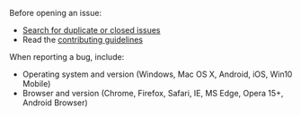 Before opening an issue:

- [Search for duplicate or closed issues](https://github.com/vmechkauskas-codefresh/docs.codefresh.io/issues?utf8=%E2%9C%93&q=is%3Aissue)
- Read the [contributing guidelines](https://github.com/vmechkauskas-codefresh/docs.codefresh.io/blob/master/CONTRIBUTING.md)

When reporting a bug, include:

- Operating system and version (Windows, Mac OS X, Android, iOS, Win10 Mobile)
- Browser and version (Chrome, Firefox, Safari, IE, MS Edge, Opera 15+, Android Browser)
